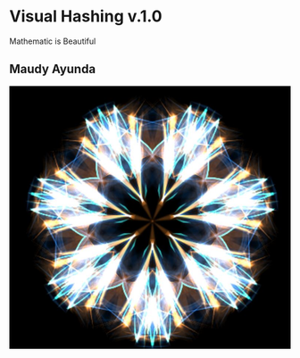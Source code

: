 # Visual Hashing v.1.0
Mathematic is Beautiful


## Maudy Ayunda
<img src="assets/Maudy Ayunda.JPG" width="600">
